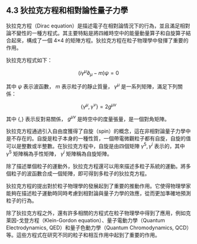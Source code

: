 ## 4.3 狄拉克方程和相對論性量子力學

狄拉克方程（Dirac equation）是描述電子在相對論情況下的行為，並且滿足相對論不變性的一種方程式。其主要特點是將四維時空中的能量動量算子和自旋算子結合起來，構成了一個 4×4 的矩陣方程。狄拉克方程在粒子物理學中發揮了重要的作用。

狄拉克方程式如下：

$$
(i\gamma^{\mu}\partial_{\mu}-m)\psi = 0
$$

其中 $\psi$ 表示波函數， $m$ 表示粒子的靜止質量， $\gamma^{\mu}$ 是一系列矩陣，滿足下列關係：

$$
\{\gamma^{\mu},\gamma^{\nu}\} = 2g^{\mu\nu}
$$

其中 $\{ , \}$ 表示反對易關係， $g^{\mu\nu}$ 是時空中的度量張量，是一個對角矩陣。

狄拉克方程通過引入自由度獲得了自旋（spin）的概念，這在非相對論量子力學中是不存在的。自旋是粒子本身的一種性質，一個帶電微觀粒子都有自旋，自旋的值可以是整數或半整數。在狄拉克方程中，自旋是由四個矩陣 $\gamma^5, \gamma^i$ 表示的，其中 $\gamma^5$ 矩陣稱為手性矩陣， $\gamma^i$ 矩陣稱為自旋矩陣。

除了描述單個粒子的運動外，狄拉克方程還可以用來描述多粒子系統的運動。將多個粒子的波函數合成一個矩陣，即可得到多粒子的狄拉克方程。

狄拉克方程的提出對於粒子物理學的發展起到了重要的推動作用。它使得物理學家能夠在描述粒子運動時同時考慮到相對論與量子力學的效應，從而更加準確地預測粒子的行為。

除了狄拉克方程之外，還有許多相關的方程式在粒子物理學中得到了應用，例如克莱因-戈登方程（Klein-Gordon equation）、量子電動力學（Quantum Electrodynamics, QED）和量子色動力學（Quantum Chromodynamics, QCD）等。這些方程式在研究不同的粒子和相互作用中起到了重要的作用。